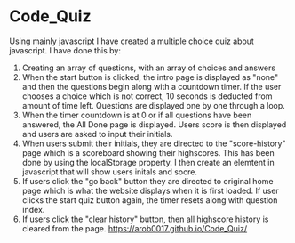 # Code_Quiz

Using mainly javascript I have created a multiple choice quiz about javascript. I have done this by:
  1. Creating an array of questions, with an array of choices and answers
  2. When the start button is clicked, the intro page is displayed as "none" and then the questions begin along with a countdown timer. If the user chooses a choice      which is not correct, 10 seconds is deducted from amount of time left. Questions are displayed one by one through a loop. 
  3. When the timer countdown is at 0 or if all questions have been answered, the All Done page is displayed. Users score is then displayed and users are asked to        input their initials.
  4. When users submit their initials, they are directed to the "score-history" page which is a scoreboard showing their highscores. This has been done by using the     localStorage property. I then create an elemtent in javascript that will show users initals and socre. 
  5. If users click the "go back" button they are directed to original home page which is what the website displays when it is first loaded. If user clicks the         start quiz button again, the timer resets along with question index.  
  6. If users click the "clear history" button, then all highscore history is cleared from the page.
   https://arob0017.github.io/Code_Quiz/ 
